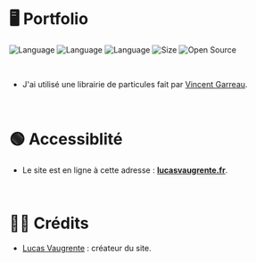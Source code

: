 # 🖥️ Portfolio

![Language](https://img.shields.io/badge/Language-HTML-ff993f)
![Language](https://img.shields.io/badge/Language-CSS-3fb8ff)
![Language](https://img.shields.io/badge/Language-JavaScript-ffcc14)
![Size](https://img.shields.io/badge/Size-334Mo-f12222)
![Open Source](https://badges.frapsoft.com/os/v2/open-source.svg?v=103)

<br/>

* J'ai utilisé une librairie de particules fait par [Vincent Garreau](https://github.com/VincentGarreau "Compte GitHub de Vincent Garreau").

<br/>

# 🟢 Accessiblité

* Le site est en ligne à cette adresse : **[lucasvaugrente.fr](https://www.lucasvaugrente.fr/)**.

<br/>

# 🙎‍♂️ Crédits
* [Lucas Vaugrente](https://github.com/LucasVaugrente "Mon compte GitHub") : créateur du site.